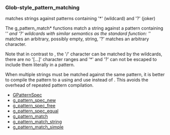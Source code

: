 ### Glob-style_pattern_matching

matches strings against patterns containing '*'
                     (wildcard) and '?' (joker)

 The g_pattern_match* functions match a string
 against a pattern containing '*' and '?' wildcards with similar
 semantics as the standard [](glob) function: '*' matches an arbitrary,
 possibly empty, string, '?' matches an arbitrary character.

 Note that in contrast to [](glob), the '/' character can be matched by
 the wildcards, there are no '[...]' character ranges and '*' and '?'
 can not be escaped to include them literally in a pattern.

 When multiple strings must be matched against the same pattern, it
 is better to compile the pattern to a [](GPatternSpec) using
 [](g_pattern_spec_new) and use [](g_pattern_match_string) instead of
 [](g_pattern_match_simple). This avoids the overhead of repeated
 pattern compilation.

* [GPatternSpec]()
* [g_pattern_spec_new]()
* [g_pattern_spec_free]()
* [g_pattern_spec_equal]()
* [g_pattern_match]()
* [g_pattern_match_string]()
* [g_pattern_match_simple]()
